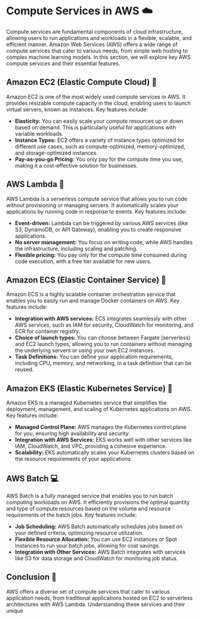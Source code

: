 # Compute Services in AWS ☁️
Compute services are fundamental components of cloud infrastructure, allowing users to run applications and workloads in a flexible, scalable, and efficient manner. Amazon Web Services (AWS) offers a wide range of compute services that cater to various needs, from simple web hosting to complex machine learning models. In this section, we will explore key AWS compute services and their essential features.

## Amazon EC2 (Elastic Compute Cloud) 🚀

Amazon EC2 is one of the most widely used compute services in AWS. It provides resizable compute capacity in the cloud, enabling users to launch virtual servers, known as instances. Key features include:

- **Elasticity:** You can easily scale your compute resources up or down based on demand. This is particularly useful for applications with variable workloads.
- **Instance Types:** EC2 offers a variety of instance types optimized for different use cases, such as compute-optimized, memory-optimized, and storage-optimized instances.
- **Pay-as-you-go Pricing:** You only pay for the compute time you use, making it a cost-effective solution for businesses.

## AWS Lambda 🧬

AWS Lambda is a serverless compute service that allows you to run code without provisioning or managing servers. It automatically scales your applications by running code in response to events. Key features include:

- **Event-driven:** Lambda can be triggered by various AWS services (like S3, DynamoDB, or API Gateway), enabling you to create responsive applications.
- **No server management:** You focus on writing code, while AWS handles the infrastructure, including scaling and patching.
- **Flexible pricing:** You pay only for the compute time consumed during code execution, with a free tier available for new users.

## Amazon ECS (Elastic Container Service) 🐳

Amazon ECS is a highly scalable container orchestration service that enables you to easily run and manage Docker containers on AWS. Key features include:

- **Integration with AWS services:** ECS integrates seamlessly with other AWS services, such as IAM for security, CloudWatch for monitoring, and ECR for container registry.
- **Choice of launch types:** You can choose between Fargate (serverless) and EC2 launch types, allowing you to run containers without managing the underlying servers or using your own EC2 instances.
- **Task Definitions:** You can define your application requirements, including CPU, memory, and networking, in a task definition that can be reused.

## Amazon EKS (Elastic Kubernetes Service) 🦺

Amazon EKS is a managed Kubernetes service that simplifies the deployment, management, and scaling of Kubernetes applications on AWS. Key features include:

- **Managed Control Plane:** AWS manages the Kubernetes control plane for you, ensuring high availability and security.
- **Integration with AWS Services:** EKS works well with other services like IAM, CloudWatch, and VPC, providing a cohesive experience.
- **Scalability:** EKS automatically scales your Kubernetes clusters based on the resource requirements of your applications.

## AWS Batch 💻

AWS Batch is a fully managed service that enables you to run batch computing workloads on AWS. It efficiently provisions the optimal quantity and type of compute resources based on the volume and resource requirements of the batch jobs. Key features include:

- **Job Scheduling:** AWS Batch automatically schedules jobs based on your defined criteria, optimizing resource utilization.
- **Flexible Resource Allocation:** You can use EC2 instances or Spot Instances to run your batch jobs, allowing for cost savings.
- **Integration with Other Services:** AWS Batch integrates with services like S3 for data storage and CloudWatch for monitoring job status.

## Conclusion 🌟

AWS offers a diverse set of compute services that cater to various application needs, from traditional applications hosted on EC2 to serverless architectures with AWS Lambda. Understanding these services and their unique
